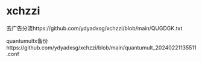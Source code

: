 # xchzzi
去广告分流https://github.com/ydyadxsg/xchzzi/blob/main/QUGDGK.txt

quantumultx备份https://github.com/ydyadxsg/xchzzi/blob/main/quantumult_20240221135511.conf
